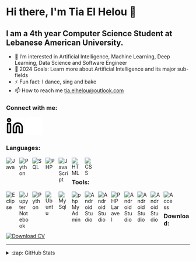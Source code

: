 # Hi there, I'm Tia El Helou 👋 

## I am a 4th year Computer Science Student at Lebanese American University.

- 👀 I’m interested in Artificial Intelligence, Machine Learning, Deep Learning, Data Science and Software Engineer
- 🥅 2024 Goals: Learn more about Artificial Intelligence and its major sub-fields
- ⚡ Fun fact: I dance, sing and bake
- 📫 How to reach me tia.elhelou@outlook.com 


### Connect with me:

[![linkedin](./img/linkedin-light.svg)](https://linkedin.com/in/tiaelhelou#gh-light-mode-only)
[![linkedin](./img/linkedin-dark.svg)](https://linkedin.com/in/tiaelhelou#gh-dark-mode-only)

### Languages:

[<img align="left" alt="Java" width="26px" src="https://cdn.jsdelivr.net/npm/programming-languages-logos@0.0.3/src/java/java.svg" style="padding-right:10px;" />][Java]

[<img align="left" alt="Python" width="26px" src="https://cdn.jsdelivr.net/npm/programming-languages-logos@0.0.3/src/python/python.svg" style="padding-right:10px;" />][Python]

[<img align="left" alt="SQL" width="26px" src="https://www.svgrepo.com/show/331760/sql-database-generic.svg" style="padding-right:10px;" />][SQL]

[<img align="left" alt="PHP" width="26px" src="https://www.svgrepo.com/show/354180/php.svg" style="padding-right:10px;" />][PHP]

[<img align="left" alt="JavaScript" width="26px" src="https://www.svgrepo.com/show/303206/javascript-logo.svg" style="padding-right:10px;" />][JavaScript]

[<img align="left" alt="HTML" width="26px" src="https://www.svgrepo.com/show/80703/html.svg" style="padding-right:10px;" />][HTML]

[<img align="left" alt="CSS" width="26px" src="https://www.svgrepo.com/show/112589/css.svg" style="padding-right:10px;" />][CSS]


<br />
<br />

### Tools:

[<img align="left" alt="Eclipse" width="26px" src="https://www.svgrepo.com/show/353685/eclipse-icon.svg" style="padding-right:10px;" />][Eclipse]

[<img align="left" alt="Jupyter Notebook" width="26px" src="https://www.svgrepo.com/show/353949/jupyter.svg" style="padding-right:10px;" />][JupyterNotebook]

[<img align="left" alt="Python" width="26px" src="https://www.svgrepo.com/show/366496/text-x-python.svg" style="padding-right:10px;" />][PythonIDLE]

[<img align="left" alt="Ubuntu" width="26px" src="https://www.svgrepo.com/show/354481/ubuntu.svg" style="padding-right:10px;" />][Ubuntu]

[<img align="left" alt="MySql" width="26px" src="https://www.svgrepo.com/show/355133/mysql.svg" style="padding-right:10px;" />][MySql]

[<img align="left" alt="phpMyAdmin" width="26px" src="https://www.phpmyadmin.net/static/images/logo-og.png" style="padding-right:10px;" />][phpMyAdmin]

[<img align="left" alt="Android Studio" width="26px" src="https://www.svgrepo.com/show/7115/android.svg" style="padding-right:10px;" />][Android Studio]

[<img align="left" alt="Android Studio" width="26px" src="https://www.svgrepo.com/show/353913/ionic.svg" style="padding-right:10px;" />][Ionic Framework]

[<img align="left" alt="PHP Laravel" width="26px" src="https://www.svgrepo.com/show/353985/laravel.svg" style="padding-right:10px;" />][PHP Laravel Framework]

[<img align="left" alt="Android Studio" width="26px" src="https://www.svgrepo.com/show/354987/figma.svg" style="padding-right:10px;" />][Figma]

[<img align="left" alt="Android Studio" width="26px" src="https://www.svgrepo.com/show/354202/postman-icon.svg" style="padding-right:10px;" />][Postman]

[<img align="left" alt="Android Studio" width="26px" src="https://www.svgrepo.com/show/354522/visual-studio-code.svg" style="padding-right:10px;" />][Visual Studio Code]

[<img align="left" alt="Access" width="26px" src="https://www.svgrepo.com/show/373415/access.svg" style="padding-right:10px;" />][Access]


<br />
<br />

### Download:
[![Download CV](https://img.shields.io/badge/Download-CV-blue)](https://github.com/tiaelhelou/tiaelhelou/raw/main/Tia_El_Helou_resume.pdf)




---

<details>
  <summary>:zap: GitHub Stats</summary>

  <img align="left" alt="tiaelhelou's GitHub Stats" src="https://github-readme-stats.vercel.app/api?username=tiaelhelou&show_icons=true&hide_border=false&title_color=ff652f&icon_color=FFE400&bg_color=09131B&text_color=ffffff&border_color=0c1a25" />

  <img align="left" alt="tiaelhelou's Top Language Stats" src="https://github-readme-stats.vercel.app/api/top-langs/?username=tiaelhelou" />

</details>

[linkedin]: https://www.linkedin.com/in/tiaelhelou

[Java]: https://www.google.com/search?q=java+language&client=firefox-b-d&hl=en&sxsrf=APq-WBvDkWWfn5TedYiun5xLQdzvJxAMuQ%3A1644365932624&ei=bAgDYpXUJZH7sAfsgZmwBQ&ved=0ahUKEwiVuq26rPH1AhWRPewKHexABlYQ4dUDCA0&uact=5&oq=java+language&gs_lcp=Cgdnd3Mtd2l6EAMyBQgAEIAEMgUIABCABDIFCAAQgAQyBQgAEIAEMgUIABCABDIFCAAQgAQyBQgAEIAEMgUIABCABDIFCAAQgAQyBQgAEIAEOgcIIxCwAxAnOgcIABBHELADOgcIABCwAxBDOgoIABDkAhCwAxgAOgwILhDIAxCwAxBDGAE6EgguEMcBENEDEMgDELADEEMYAToECC4QQzoECAAQCjoECCMQJzoECAAQQ0oECEEYAEoECEYYAVDBBFi_HWD3JWgBcAF4AIABzAGIAbQPkgEGMC4xMC4xmAEAoAEByAESwAEB2gEGCAAQARgJ2gEGCAEQARgI&sclient=gws-wiz

[Python]: https://www.google.com/search?q=Python+language&client=firefox-b-d&hl=en&sxsrf=APq-WBtbjYQoG_NKYv0bzn0aodqw6AkBcw%3A1644365946776&ei=eggDYujNLoz1sAfgjrq4DQ&ved=0ahUKEwjo8ozBrPH1AhWMOuwKHWCHDtcQ4dUDCA0&uact=5&oq=Python+language&gs_lcp=Cgdnd3Mtd2l6EAMyBQgAEJECMgUIABCRAjIGCAAQBxAeMgYIABAHEB4yBggAEAcQHjIGCAAQBxAeMgYIABAHEB4yBggAEAcQHjIGCAAQBxAeMgYIABAHEB46BwgAEEcQsAM6BwgAELADEENKBAhBGABKBAhGGABQ7gVYrSBguCxoAnABeAGAAfgNiAHJSZIBBzYtNS4zLjGYAQCgAQHIAQrAAQE&sclient=gws-wiz

[SQL]: https://www.google.com/search?q=SQL&client=firefox-b-d&hl=en&sxsrf=APq-WBuPMGnff5tmt2sQg8W7P5I8dPHXDw%3A1644366833390&ei=8QsDYu6VF4zrsAf8haiIBA&ved=0ahUKEwiu0u_nr_H1AhWMNewKHfwCCkEQ4dUDCA0&uact=5&oq=SQL&gs_lcp=Cgdnd3Mtd2l6EAMyBAgjECcyBAgjECcyBAguECcyBAgAEEMyBAgAEEMyCAgAEIAEELEDMgUIABCABDIFCAAQgAQyBQgAEIAEMggIABCABBCxAzoHCAAQRxCwAzoHCAAQsAMQQzoKCAAQ5AIQsAMYADoSCC4QxwEQ0QMQyAMQsAMQQxgBOgwILhDIAxCwAxBDGAE6BwgjEOoCECdKBAhBGABKBAhGGAFQuQ1Y3CBgviNoBXABeASAAaYIiAHZIJIBBzUtMS4zLjGYAQCgAQGwAQrIARLAAQHaAQYIABABGAnaAQYIARABGAg&sclient=gws-wiz

[Eclipse]: https://www.eclipse.org/

[JupyterNotebook]: https://jupyter.org/

[MySql]: https://www.mysql.com/products/workbench/

[PythonIDLE]: https://www.python.org/

[Ubuntu]: https://ubuntu.com/

[phpMyAdmin]: https://www.phpmyadmin.net/

[Access]: https://www.microsoft.com/en-ww/microsoft-365/access

[PHP]: https://www.google.com/search?client=firefox-b-d&q=PHP

[PHP Laravel Framework]: https://laravel.com/

[Android Studio]: https://developer.android.com/docs

[Ionic Framework]: https://ionicframework.com/docs

[Figma]: https://www.figma.com/

[Postman]: https://www.postman.com/

[Visual Studio Code]: https://code.visualstudio.com/

[JavaScript]: https://www.javascript.com/

[HTML]: https://www.google.com/search?client=firefox-b-d&q=html

[CSS]: https://g.co/kgs/nZRjbe


